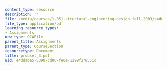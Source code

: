 ```yaml
---
content_type: resource
description: ''
file: /media/courses/1-051-structural-engineering-design-fall-2003/e4ddaba55398cd06fe0e1299f276551c_probset_3.pdf
file_type: application/pdf
learning_resource_types:
- Assignments
ocw_type: OCWFile
parent_title: Assignments
parent_type: CourseSection
resourcetype: Document
title: probset_3.pdf
uid: e4ddaba5-5398-cd06-fe0e-1299f276551c
---
```

